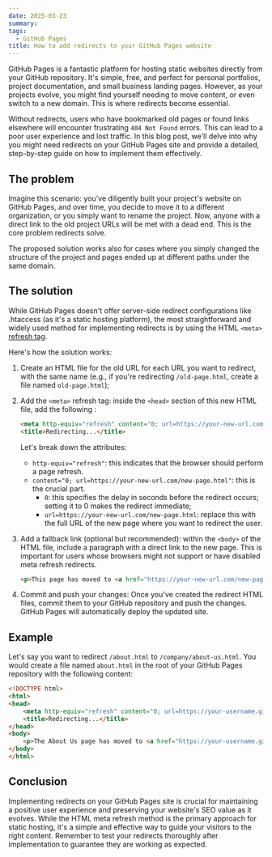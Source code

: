 ```yaml
---
date: 2025-03-23
summary:
tags:
  - GitHub Pages
title: How to add redirects to your GitHub Pages website
---
```


GitHub Pages is a fantastic platform for hosting static websites directly from
your GitHub repository. It's simple, free, and perfect for personal portfolios,
project documentation, and small business landing pages. However, as your
projects evolve, you might find yourself needing to move content, or even switch
to a new domain. This is where redirects become essential.

Without redirects, users who have bookmarked old pages or found links elsewhere
will encounter frustrating `404 Not Found` errors. This can lead to a poor user
experience and lost traffic. In this blog post, we'll delve into why you might
need redirects on your GitHub Pages site and provide a detailed, step-by-step
guide on how to implement them effectively.

<!--more-->

## The problem

Imagine this scenario: you've diligently built your project's website on GitHub
Pages, and over time, you decide to move it to a different organization, or you
simply want to rename the project. Now, anyone with a direct link to the old
project URLs will be met with a dead end. This is the core problem redirects
solve.

The proposed solution works also for cases where you simply changed the
structure of the project and pages ended up at different paths under the same
domain.

## The solution

While GitHub Pages doesn't offer server-side redirect configurations like
.htaccess (as it's a static hosting platform), the most straightforward and
widely used method for implementing redirects is by using the HTML `<meta>`
[refresh tag](https://developer.mozilla.org/en-US/docs/Web/HTML/Element/meta#http-equiv).

Here's how the solution works:

1. Create an HTML file for the old URL for each URL you want to redirect, with
   the same name (e.g., if you're redirecting `/old-page.html`, create a file
   named `old-page.html`);
2. Add the `<meta>` refresh tag: inside the `<head>` section of this new HTML
   file, add the following :

    ```html
    <meta http-equiv="refresh" content="0; url=https://your-new-url.com/new-page.html">
    <title>Redirecting...</title>
    ```

    Let's break down the attributes:

    * `http-equiv="refresh"`: this indicates that the browser should perform a
      page refresh.
    * `content="0; url=https://your-new-url.com/new-page.html"`: this is the
      crucial part.
      * `0`: this specifies the delay in seconds before the redirect occurs;
        setting it to 0 makes the redirect immediate;
      * `url=https://your-new-url.com/new-page.html`: replace this with the full
        URL of the new page where you want to redirect the user.

3. Add a fallback link (optional but recommended): within the `<body>` of the HTML
   file, include a paragraph with a direct link to the new page. This is
   important for users whose browsers might not support or have disabled meta
   refresh redirects.

    ```html
    <p>This page has moved to <a href="https://your-new-url.com/new-page.html">https://your-new-url.com/new-page.html</a>. You will be automatically redirected in a few seconds.</p>
    ```

4. Commit and push your changes: Once you've created the redirect HTML files,
   commit them to your GitHub repository and push the changes. GitHub Pages will
   automatically deploy the updated site.

## Example

Let's say you want to redirect `/about.html` to `/company/about-us.html`. You
would create a file named `about.html` in the root of your GitHub Pages
repository with the following content:

```html
<!DOCTYPE html>
<html>
<head>
    <meta http-equiv="refresh" content="0; url=https://your-username.github.io/your-repo/company/about-us.html">
    <title>Redirecting...</title>
</head>
<body>
    <p>The About Us page has moved to <a href="https://your-username.github.io/your-repo/company/about-us.html">https://your-username.github.io/your-repo/company/about-us.html</a>. You will be automatically redirected.</p>
</body>
</html>
```

## Conclusion

Implementing redirects on your GitHub Pages site is crucial for maintaining a
positive user experience and preserving your website's SEO value as it evolves.
While the HTML meta refresh method is the primary approach for static hosting,
it's a simple and effective way to guide your visitors to the right content.
Remember to test your redirects thoroughly after implementation to guarantee
they are working as expected.
